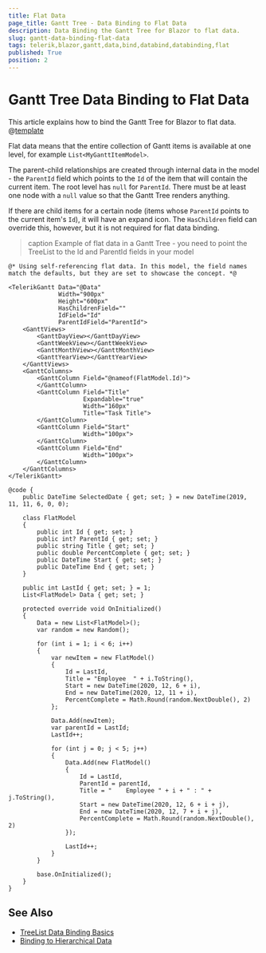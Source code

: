 ```yaml
---
title: Flat Data
page_title: Gantt Tree - Data Binding to Flat Data
description: Data Binding the Gantt Tree for Blazor to flat data.
slug: gantt-data-binding-flat-data
tags: telerik,blazor,gantt,data,bind,databind,databinding,flat
published: True
position: 2
---
```


# Gantt Tree Data Binding to Flat Data

This article explains how to bind the Gantt Tree for Blazor to flat data.
@[template](/_contentTemplates/treelist/databinding.md#link-to-basics)


Flat data means that the entire collection of Gantt items is available at one level, for example `List<MyGanttItemModel>`.

The parent-child relationships are created through internal data in the model - the `ParentId` field which points to the `Id` of the item that will contain the current item. The root level has `null` for `ParentId`. There must be at least one node with a `null` value so that the Gantt Tree renders anything.

If there are child items for a certain node (items whose `ParentId` points to the current item's `Id`), it will have an expand icon. The `HasChildren` field can override this, however, but it is not required for flat data binding.

>caption Example of flat data in a Gantt Tree - you need to point the TreeList to the Id and ParentId fields in your model

````RAZOR
@* Using self-referencing flat data. In this model, the field names match the defaults, but they are set to showcase the concept. *@

<TelerikGantt Data="@Data"
              Width="900px"
              Height="600px"
              HasChildrenField=""
              IdField="Id"
              ParentIdField="ParentId">
    <GanttViews>
        <GanttDayView></GanttDayView>
        <GanttWeekView></GanttWeekView>
        <GanttMonthView></GanttMonthView>
        <GanttYearView></GanttYearView>
    </GanttViews>
    <GanttColumns>
        <GanttColumn Field="@nameof(FlatModel.Id)">
        </GanttColumn>
        <GanttColumn Field="Title"
                     Expandable="true"
                     Width="160px"
                     Title="Task Title">
        </GanttColumn>
        <GanttColumn Field="Start"
                     Width="100px">
        </GanttColumn>
        <GanttColumn Field="End"
                     Width="100px">
        </GanttColumn>
    </GanttColumns>
</TelerikGantt>

@code {
    public DateTime SelectedDate { get; set; } = new DateTime(2019, 11, 11, 6, 0, 0);

    class FlatModel
    {
        public int Id { get; set; }
        public int? ParentId { get; set; }
        public string Title { get; set; }
        public double PercentComplete { get; set; }
        public DateTime Start { get; set; }
        public DateTime End { get; set; }
    }

    public int LastId { get; set; } = 1;
    List<FlatModel> Data { get; set; }

    protected override void OnInitialized()
    {
        Data = new List<FlatModel>();
        var random = new Random();

        for (int i = 1; i < 6; i++)
        {
            var newItem = new FlatModel()
            {
                Id = LastId,
                Title = "Employee  " + i.ToString(),
                Start = new DateTime(2020, 12, 6 + i),
                End = new DateTime(2020, 12, 11 + i),
                PercentComplete = Math.Round(random.NextDouble(), 2)
            };

            Data.Add(newItem);
            var parentId = LastId;
            LastId++;

            for (int j = 0; j < 5; j++)
            {
                Data.Add(new FlatModel()
                {
                    Id = LastId,
                    ParentId = parentId,
                    Title = "    Employee " + i + " : " + j.ToString(),
                    Start = new DateTime(2020, 12, 6 + i + j),
                    End = new DateTime(2020, 12, 7 + i + j),
                    PercentComplete = Math.Round(random.NextDouble(), 2)
                });

                LastId++;
            }
        }

        base.OnInitialized();
    }
}
````


## See Also

  * [TreeList Data Binding Basics](slug://gantt-data-binding-overview)
  * [Binding to Hierarchical Data](slug://gantt-data-binding-hierarchical-data)

